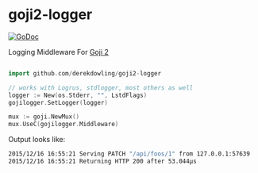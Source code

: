 # goji2-logger

[![GoDoc](https://godoc.org/github.com/derekdowling/goji2-logger?status.png)](https://godoc.org/github.com/derekdowling/go-json-spec-handler)

Logging Middleware For [Goji 2](http://goji.io)

```go

import github.com/derekdowling/goji2-logger

// works with Logrus, stdlogger, most others as well
logger := New(os.Stderr, "", LstdFlags)
gojilogger.SetLogger(logger)

mux := goji.NewMux()
mux.UseC(gojilogger.Middleware)
```

Output looks like:

```bash
2015/12/16 16:55:21 Serving PATCH "/api/foos/1" from 127.0.0.1:57639
2015/12/16 16:55:21 Returning HTTP 200 after 53.044µs
```
